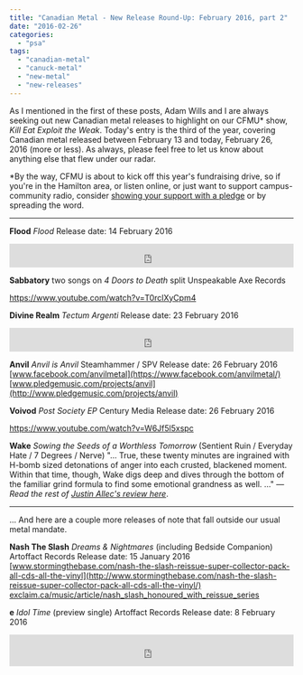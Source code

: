 ```yaml
---
title: "Canadian Metal - New Release Round-Up: February 2016, part 2"
date: "2016-02-26"
categories: 
  - "psa"
tags: 
  - "canadian-metal"
  - "canuck-metal"
  - "new-metal"
  - "new-releases"
---
```


As I mentioned in the first of these posts, Adam Wills and I are always seeking out new Canadian metal releases to highlight on our CFMU\* show, _Kill Eat Exploit the Weak_. Today's entry is the third of the year, covering Canadian metal released between February 13 and today, February 26, 2016 (more or less). As always, please feel free to let us know about anything else that flew under our radar.

\*By the way, CFMU is about to kick off this year's fundraising drive, so if you're in the Hamilton area, or listen online, or just want to support campus-community radio, consider [showing your support with a pledge](http://cfmu.mcmaster.ca/app/promotions) or by spreading the word.

* * *

**Flood** _Flood_ Release date: 14 February 2016 

<iframe style="border: 0; width: 100%; height: 42px;" src="https://bandcamp.com/EmbeddedPlayer/album=3303612691/size=small/bgcol=ffffff/linkcol=0687f5/transparent=true/" width="300" height="150" seamless=""><a href="http://floodmontreal.bandcamp.com/album/flood">Flood by Flood</a></iframe>

**Sabbatory** two songs on _4 Doors to Death_ split Unspeakable Axe Records

https://www.youtube.com/watch?v=T0rclXyCpm4

**Divine Realm** _Tectum Argenti_ Release date: 23 February 2016 

<iframe style="border: 0; width: 100%; height: 42px;" src="https://bandcamp.com/EmbeddedPlayer/album=1658632130/size=small/bgcol=ffffff/linkcol=0687f5/transparent=true/" width="300" height="150" seamless=""><a href="http://divinerealm.bandcamp.com/album/tectum-argenti">Tectum Argenti by Divine Realm</a></iframe>

**Anvil** _Anvil is Anvil_ Steamhammer / SPV Release date: 26 February 2016 [www.facebook.com/anvilmetal](https://www.facebook.com/anvilmetal/) [www.pledgemusic.com/projects/anvil](http://www.pledgemusic.com/projects/anvil)

**Voivod** _Post Society EP_ Century Media Release date: 26 February 2016

https://www.youtube.com/watch?v=W6Jf5l5xspc

**Wake** _Sowing the Seeds of a Worthless Tomorrow_ (Sentient Ruin / Everyday Hate / 7 Degrees / Nerve) "... True, these twenty minutes are ingrained with H-bomb sized detonations of anger into each crusted, blackened moment. Within that time, though, Wake digs deep and dives through the bottom of the familiar grind formula to find some emotional grandness as well. ..." — _Read the rest of [Justin Allec's review here](https://hellbound.ca/2016/02/21847/)_.

* * *

... And here are a couple more releases of note that fall outside our usual metal mandate.

**Nash The Slash** _Dreams & Nightmares_ (including Bedside Companion) Artoffact Records Release date: 15 January 2016 [www.stormingthebase.com/nash-the-slash-reissue-super-collector-pack-all-cds-all-the-vinyl](http://www.stormingthebase.com/nash-the-slash-reissue-super-collector-pack-all-cds-all-the-vinyl/) [exclaim.ca/music/article/nash\_slash\_honoured\_with\_reissue\_series](http://exclaim.ca/music/article/nash_slash_honoured_with_reissue_series)

**e** _Idol Time_ (preview single) Artoffact Records Release date: 8 February 2016 

<iframe src="https://w.soundcloud.com/player/?url=https%3A//api.soundcloud.com/tracks/246169779&amp;color=ff5500&amp;auto_play=false&amp;hide_related=false&amp;show_comments=true&amp;show_user=true&amp;show_reposts=false" width="100%" height="56" frameborder="no" scrolling="no"></iframe>

